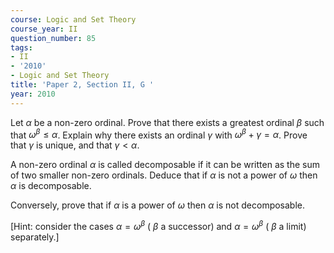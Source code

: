 ```yaml
---
course: Logic and Set Theory
course_year: II
question_number: 85
tags:
- II
- '2010'
- Logic and Set Theory
title: 'Paper 2, Section II, G '
year: 2010
---
```




Let $\alpha$ be a non-zero ordinal. Prove that there exists a greatest ordinal $\beta$ such that $\omega^{\beta} \leqslant \alpha$. Explain why there exists an ordinal $\gamma$ with $\omega^{\beta}+\gamma=\alpha$. Prove that $\gamma$ is unique, and that $\gamma<\alpha$.

A non-zero ordinal $\alpha$ is called decomposable if it can be written as the sum of two smaller non-zero ordinals. Deduce that if $\alpha$ is not a power of $\omega$ then $\alpha$ is decomposable.

Conversely, prove that if $\alpha$ is a power of $\omega$ then $\alpha$ is not decomposable.

[Hint: consider the cases $\alpha=\omega^{\beta}$ ( $\beta$ a successor) and $\alpha=\omega^{\beta}$ ( $\beta$ a limit) separately.]